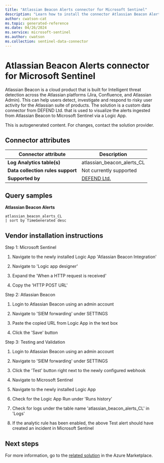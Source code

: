 ```yaml
---
title: "Atlassian Beacon Alerts connector for Microsoft Sentinel"
description: "Learn how to install the connector Atlassian Beacon Alerts to connect your data source to Microsoft Sentinel."
author: cwatson-cat
ms.topic: generated-reference
ms.date: 04/26/2024
ms.service: microsoft-sentinel
ms.author: cwatson
ms.collection: sentinel-data-connector
---
```


# Atlassian Beacon Alerts connector for Microsoft Sentinel

Atlassian Beacon is a cloud product that is built for Intelligent threat detection across the Atlassian platforms (Jira, Confluence, and Atlassian Admin). This can help users detect, investigate and respond to risky user activity for the Atlassian suite of products. The solution is  a custom data connector from DEFEND Ltd. that is used to visualize the alerts ingested from Atlassian Beacon to Microsoft Sentinel via a Logic App.

This is autogenerated content. For changes, contact the solution provider.

## Connector attributes

| Connector attribute | Description |
| --- | --- |
| **Log Analytics table(s)** | atlassian_beacon_alerts_CL<br/> |
| **Data collection rules support** | Not currently supported |
| **Supported by** | [DEFEND Ltd.](https://www.defend.co.nz/) |

## Query samples

**Atlassian Beacon Alerts**

   ```kusto
atlassian_beacon_alerts_CL 
   | sort by TimeGenerated desc
   ```



## Vendor installation instructions

Step 1: Microsoft Sentinel

1. Navigate to the newly installed Logic App 'Atlassian Beacon Integration'

1. Navigate to 'Logic app designer'

1. Expand the 'When a HTTP request is received'

1. Copy the 'HTTP POST URL'

Step 2: Atlassian Beacon

1. Login to Atlassian Beacon using an admin account

1. Navigate to 'SIEM forwarding' under SETTINGS

1. Paste the copied URL from Logic App in the text box

1. Click the 'Save' button

Step 3: Testing and Validation

1. Login to Atlassian Beacon using an admin account

1. Navigate to 'SIEM forwarding' under SETTINGS

1. Click the 'Test' button right next to the newly configured webhook

1. Navigate to Microsoft Sentinel

1. Navigate to the newly installed Logic App

1. Check for the Logic App Run under 'Runs history'

1. Check for logs under the table name 'atlassian_beacon_alerts_CL' in 'Logs'

1. If the analytic rule has been enabled, the above Test alert should have created an incident in Microsoft Sentinel



## Next steps

For more information, go to the [related solution](https://azuremarketplace.microsoft.com/en-us/marketplace/apps/defendlimited1682894612656.microsoft-sentinel-solution-atlassian-beacon?tab=Overview) in the Azure Marketplace.
